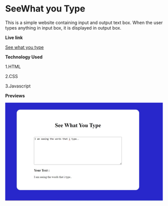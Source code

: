# SeeWhat you Type

This is a simple  website containing input and output text box. When the user types anything in input box, it is displayed in output box.


**Live link**

[See what you type](https://js-project-see-what-you-type.netlify.app/)

**Technology  Used**

1.HTML

2.CSS

3.Javascript



**Previews**



![screenshot](./Screenshot.jpg)